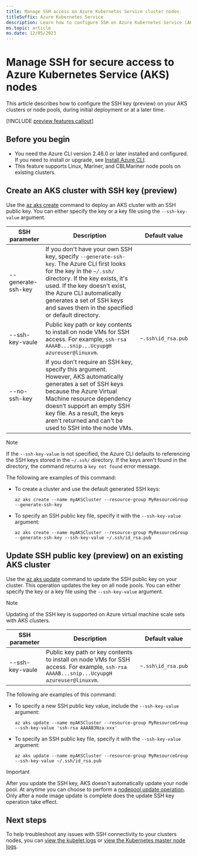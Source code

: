 ```yaml
---
title: Manage SSH access on Azure Kubernetes Service cluster nodes 
titleSuffix: Azure Kubernetes Service
description: Learn how to configure SSH on Azure Kubernetes Service (AKS) cluster nodes.
ms.topic: article
ms.date: 12/05/2023
---
```


# Manage SSH for secure access to Azure Kubernetes Service (AKS) nodes

This article describes how to configure the SSH key (preview) on your AKS clusters or node pools, during initial deployment or at a later time.

[!INCLUDE [preview features callout](./includes/preview/preview-callout.md)]

## Before you begin

* You need the Azure CLI version 2.46.0 or later installed and configured. If you need to install or upgrade, see [Install Azure CLI][install-azure-cli].
* This feature supports Linux, Mariner, and CBLMariner node pools on existing clusters.

## Create an AKS cluster with SSH key (preview)

Use the [az aks create][az-aks-create] command to deploy an AKS cluster with an SSH public key. You can either specify the key or a key file using the `--ssh-key-value` argument.

|SSH parameter |Description |Default value |
|-----|-----|-----|
|--generate-ssh-key |If you don't have your own SSH key, specify `--generate-ssh-key`. The Azure CLI first looks for the key in the `~/.ssh/` directory. If the key exists, it's used. If the key doesn't exist, the Azure CLI automatically generates a set of SSH keys and saves them in the specified or default directory.||
|--ssh-key-vaule |Public key path or key contents to install on node VMs for SSH access. For example, `ssh-rsa AAAAB...snip...UcyupgH azureuser@linuxvm`.|`~.ssh\id_rsa.pub` |
|--no-ssh-key | If you don't require an SSH key, specify this argument. However, AKS automatically generates a set of SSH keys because the Azure Virtual Machine resource dependency doesn’t support an empty SSH key file. As a result, the keys aren't returned and can't be used to SSH into the node VMs. ||

>[!NOTE]
>If the `--ssh-key-value` is not specified, the Azure CLI defaults to referencing the SSH keys stored in the `~/.ssh/` directory. If the keys aren't found in the directory, the command returns a `key not found` error message.

The following are examples of this command:

* To create a cluster and use the default generated SSH keys:

    ```azurecli
    az aks create --name myAKSCluster --resource-group MyResourceGroup --generate-ssh-key
    ```

* To specify an SSH public key file, specify it with the `--ssh-key-value` argument:

    ```azurecli
    az aks create --name myAKSCluster --resource-group MyResourceGroup --generate-ssh-key --ssh-key-value ~/.ssh/id_rsa.pub
    ```

## Update SSH public key (preview) on an existing AKS cluster

Use the [az aks update][az-aks-update] command to update the SSH public key on your cluster. This operation updates the key on all node pools. You can either specify the key or a key file using the `--ssh-key-value` argument.

> [!NOTE]
> Updating of the SSH key is supported on Azure virtual machine scale sets with AKS clusters.

|SSH parameter |Description |Default value |
|-----|-----|-----|
|--ssh-key-vaule |Public key path or key contents to install on node VMs for SSH access. For example, `ssh-rsa AAAAB...snip...UcyupgH azureuser@linuxvm`.|`~.ssh\id_rsa.pub` |

The following are examples of this command:

* To specify a new SSH public key value, include the `--ssh-key-value` argument:

    ```azurecli
    az aks update --name myAKSCluster --resource-group MyResourceGroup --ssh-key-value 'ssh-rsa AAAAB3Nza-xxx'
    ```

* To specify an SSH public key file, specify it with the `--ssh-key-value` argument:

    ```azurecli
    az aks update --name myAKSCluster --resource-group MyResourceGroup --ssh-key-value ~/.ssh/id_rsa.pub
    ```

> [!IMPORTANT]
> After you update the SSH key, AKS doesn't automatically update your node pool. At anytime you can choose to perform a [nodepool update operation][node-image-upgrade]. Only after a node image update is complete does the update SSH key operation take effect.

## Next steps

To help troubleshoot any issues with SSH connectivity to your clusters nodes, you can [view the kubelet logs][view-kubelet-logs] or [view the Kubernetes master node logs][view-master-logs].

<!-- LINKS - external -->

<!-- LINKS - internal -->
[install-azure-cli]: /cli/azure/install-azure-cli
[az-aks-update]: /cli/azure/aks#az-aks-update
[az-aks-create]: /cli/azure/aks#az-aks-create
[view-kubelet-logs]: kubelet-logs.md
[view-master-logs]: monitor-aks-reference.md#resource-logs
[node-image-upgrade]: node-image-upgrade.md
